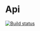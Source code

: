 # Api
[![Build status](https://ci.appveyor.com/api/projects/status/ctt58om78abk3hib?svg=true)](https://ci.appveyor.com/project/SvetlanaSunny/task1api)